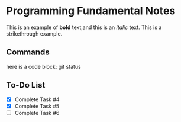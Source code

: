 # Programming Fundamental Notes
This is an example of **bold** text,and this is an *italic* text.
This is a ~~strikethrough~~ example.

## Commands
here is a code block:
git status
 

## To-Do List
- [x] Complete Task #4
- [x] Complete Task #5
- [ ] Complete Task #6
